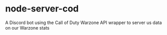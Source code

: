 # node-server-cod
A Discord bot using the Call of Duty Warzone API wrapper to server us data on our Warzone stats
